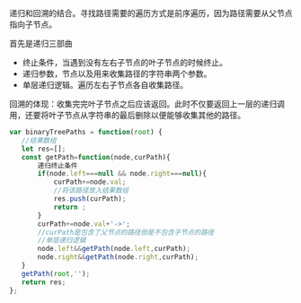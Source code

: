 递归和回溯的结合。寻找路径需要的遍历方式是前序遍历，因为路径需要从父节点指向子节点。

首先是递归三部曲

- 终止条件，当遇到没有左右子节点的叶子节点的时候终止。
- 递归参数，节点以及用来收集路径的字符串两个参数。
- 单层递归逻辑。遍历左右子节点各自收集路径。

回溯的体现：收集完完叶子节点之后应该返回。此时不仅要返回上一层的递归调用，还要将叶子节点从字符串的最后删除以便能够收集其他的路径。

```javascript
var binaryTreePaths = function(root) {
   //结果数组
   let res=[];
   const getPath=function(node,curPath){
       递归终止条件
       if(node.left===null && node.right===null){
           curPath+=node.val;
           //将该路径放入结果数组
           res.push(curPath);
           return ;
       }
       curPath+=node.val+'->';
       //curPath是包含了父节点的路径但是不包含子节点的路径
       //单层递归逻辑
       node.left&&getPath(node.left,curPath);
       node.right&&getPath(node.right,curPath);
   }
   getPath(root,'');
   return res;
};
```